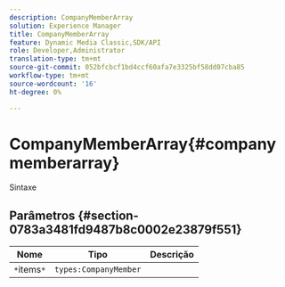 ```yaml
---
description: CompanyMemberArray
solution: Experience Manager
title: CompanyMemberArray
feature: Dynamic Media Classic,SDK/API
role: Developer,Administrator
translation-type: tm+mt
source-git-commit: 052bfcbcf1bd4ccf60afa7e3325bf58dd07cba85
workflow-type: tm+mt
source-wordcount: '16'
ht-degree: 0%

---
```



# CompanyMemberArray{#companymemberarray}

Sintaxe

## Parâmetros {#section-0783a3481fd9487b8c0002e23879f551}

| Nome | Tipo | Descrição |
|---|---|---|
| `*`items`*` | `types:CompanyMember` |  |

